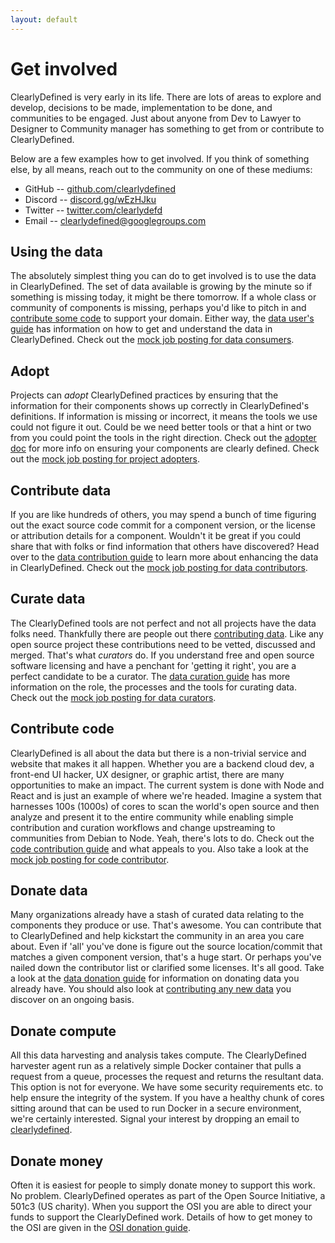 ```yaml
---
layout: default
---
```


# Get involved

ClearlyDefined is very early in its life. There are lots of areas to explore and develop,
decisions to be made, implementation to be done, and communities to be engaged. Just about
anyone from Dev to Lawyer to Designer to Community manager has something to get from or
contribute to ClearlyDefined.

Below are a few examples how to get involved. If you think of something else, by all means,
reach out to the community on one of these mediums:

* GitHub -- [github.com/clearlydefined](https://github.com/clearlydefined)
* Discord -- [discord.gg/wEzHJku](https://discord.gg/wEzHJku)
* Twitter -- [twitter.com/clearlydefd](https://twitter.com/clearlydefd)
* Email -- [clearlydefined@googlegroups.com](mailto:clearlydefined@googlegroups.com)

## Using the data

The absolutely simplest thing you can do to get involved is to use the data in ClearlyDefined.
The set of data available is growing by the minute so if something is missing today, it
might be there tomorrow. If a whole class or community of components is missing, perhaps you'd
like to pitch in and [contribute some code](#contribute-code) to support your domain. Either way,
the [data user's guide](using-data) has information on how to get and understand the data in
ClearlyDefined. Check out the [mock job posting for data consumers](roles/data-consumer).

## Adopt

Projects can _adopt_ ClearlyDefined practices by ensuring that the information for their
components shows up correctly in ClearlyDefined's definitions. If information is missing or
incorrect, it means the tools we use could not figure it out. Could be we need better tools
or that a hint or two from you could point the tools in the right direction. Check out
the [adopter doc](adopting) for more info on ensuring your components are clearly defined.
Check out the [mock job posting for project adopters](roles/adopter).

## Contribute data

If you are like hundreds of others, you may spend a bunch of time figuring out the
exact source code commit for a component version, or the license or attribution details for
a component. Wouldn't it be great if you could share that with folks or find information
that others have discovered? Head over to the [data contribution guide](contributing-data)
to learn more about enhancing the data in ClearlyDefined. Check out the [mock job posting
for data contributors](roles/data-contributor).

## Curate data

The ClearlyDefined tools are not perfect and not all projects have the data folks need. Thankfully
there are people out there [contributing data](#contribute-data). Like any open source project
these contributions need to be vetted, discussed and merged. That's what _curators_ do.
If you understand free and open source software licensing and have a penchant for 'getting it
right', you are a perfect candidate to be a curator. The [data curation guide](data-curation)
has more information on the role, the processes and the tools for curating data. Check out the
[mock job posting for data curators](roles/data-curator).

## Contribute code

ClearlyDefined is all about the data but there is a non-trivial service and website that makes
it all happen. Whether you are a backend cloud dev, a front-end UI hacker, UX designer,
or graphic artist, there are many opportunities to make an impact. The current system is done
with Node and React and is just an example of where we're headed. Imagine a system that harnesses
100s (1000s) of cores to scan the world's open source and then analyze and present it to the
entire community while enabling simple contribution and curation workflows and change upstreaming
to communities from Debian to Node. Yeah, there's lots to do. Check out the [code contribution
guide](contributing-code) and what appeals to you. Also take a look at the
[mock job posting for code contributor](roles/code-contributor).

## Donate data

Many organizations already have a stash of curated data relating to the components they produce or
use. That's awesome. You can contribute that to ClearlyDefined and help kickstart the community
in an area you care about. Even if 'all' you've done is figure out the source location/commit
that matches a given component version, that's a huge start. Or perhaps you've nailed down the
contributor list or clarified some licenses. It's all good. Take a look at the [data donation
guide](data-donation) for information on donating data you already have. You should also look at
[contributing any new data](#contribute-data) you discover on an ongoing basis.

## Donate compute

All this data harvesting and analysis takes compute. The ClearlyDefined harvester agent run as a
relatively simple Docker container that pulls a request from a queue, processes the request and
returns the resultant data. This option is not for everyone. We have some security requirements
etc. to help ensure the integrity of the system. If you have a healthy chunk of cores sitting
around that can be used to run Docker in a secure environment, we're certainly interested. Signal
your interest by dropping an email to [clearlydefined](mailto:clearlydefined@outlook.com).

## Donate money

Often it is easiest for people to simply donate money to support this work. No problem. ClearlyDefined
operates as part of the Open Source Initiative, a 501c3 (US charity). When you support the OSI you are
able to direct your funds to support the ClearlyDefined work. Details of how to get money to the OSI
are given in the [OSI donation guide](donate-osi).
